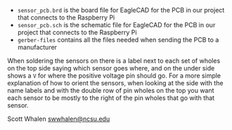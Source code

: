   - `sensor_pcb.brd` is the board file for EagleCAD for the PCB in our project that connects to the Raspberry Pi
  - `sensor_pcb.sch` is the schematic file for EagleCAD for the PCB in our project that connects to the Raspberry Pi
  - `gerber-files` contains all the files needed when sending the PCB to a manufacturer

When soldering the sensors on there is a label next to each set of wholes on the top side saying which sensor goes where, and on the under side shows a `V` for where the positive voltage pin should go. For a more simple explanation of how to orient the sensors, when looking at the side with the name labels and with the double row of pin wholes on the top you want each sensor to be mostly to the right of the pin wholes that go with that sensor.

Scott Whalen
swwhalen@ncsu.edu